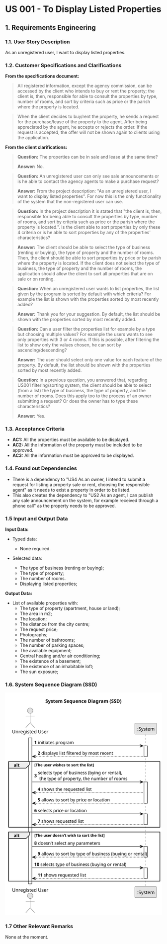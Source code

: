 # US 001 - To Display Listed Properties

## 1. Requirements Engineering


### 1.1. User Story Description


As an unregistered user, I want to display listed properties.


### 1.2. Customer Specifications and Clarifications


**From the specifications document:**

>	All registered information, except the agency commission, can be accessed by the client who intends to buy or rent the property; the client is, then, responsible for able to consult the properties by type, number of rooms, and sort by criteria such as price or the parish where the property is located.


>   When the client decides to buy/rent the property, he sends a request for the purchase/lease of the property to the agent. After being appreciated by the agent, he accepts or rejects the order. If the request is accepted, the offer will not be shown again to clients using the application.



**From the client clarifications:**

> **Question:** The properties can be in sale and lease at the same time?
>
> **Answer:** No.

> **Question:** An unregistered user can only see sale announcements or is he able to contact the agency agents to make a purchase request?
>
> **Answer:** From the project description: "As an unregistered user, I want to display listed properties". For now this is the only functionality of the system that the non-registered user can use.

> **Question:** In the project description it is stated that "the client is, then, responsible for being able to consult the properties by type, number of rooms, and sort by criteria such as price or the parish where the property is located.". Is the client able to sort properties by only these 4 criteria or is he able to sort properties by any of the properties' characteristics?
>
> **Answer:** The client should be able to select the type of business (renting or buying), the type of property and the number of rooms. Then, the client should be able to sort properties by price or by parish where the property is located. If the client does not select the type of business, the type of property and the number of rooms, the application should allow the client to sort all properties that are on sale or on renting.

> **Question:** When an unregistered user wants to list properties, the list given by the program is sorted by default with which criteria? For example the list is shown with the properties sorted by most recently added?
>
> **Answer:** Thank you for your suggestion. By default, the list should be shown with the properties sorted by most recently added.

> **Question:** Can a user filter the properties list for example by a type but choosing multiple values? For example the users wants to see only properties with 3 or 4 rooms. If this is possible, after filtering the list to show only the values chosen, he can sort by ascending/descending?
> 
> **Answer:** The user should select only one value for each feature of the property. By default, the list should be shown with the properties sorted by most recently added.

> **Question:**  In a previous question, you answered that, regarding US001 filtering/sorting system, the client should be able to select (from a list) the type of business, the type of property, and the number of rooms. Does this apply too to the process of an owner submitting a request? Or does the owner has to type these characteristics?
> 
> **Answer:** Yes.
### 1.3. Acceptance Criteria


* **AC1:** All the properties must be available to be displayed.
* **AC2:** All the information of the property must be included to be approved.
* **AC3:** All the information must be approved to be displayed.


### 1.4. Found out Dependencies


* There is a dependency to "US4 As an owner, I intend to submit a request for listing a property sale or rent,
  choosing the responsible agent" as it needs to exist a property in order to be listed.
* This also creates the dependency to "US2 As an agent, I can publish any sale announcement on the system, for example
  received through a phone call" as the property needs to be approved.


### 1.5 Input and Output Data


**Input Data:**

* Typed data:
	* None required.

* Selected data:
    * The type of business (renting or buying);
    * The type of property;
    * The number of rooms.
    * Displaying listed properties;

**Output Data:**

* List of available properties with:
	* The type of property (apartment, house or land);
	* The area in m2;
	* The location;
	* The distance from the city centre;
	* The request price;
	* Photographs;
	* The number of bathrooms;
	* The number of parking spaces;
	* The available equipment;
	* Central heating and/or air conditioning;
	* The existence of a basement;
	* The existence of an inhabitable loft;
	* The sun exposure;

### 1.6. System Sequence Diagram (SSD)

![System Sequence Diagram](svg/us001-system-sequence-diagram-System_Sequence_Diagram__SSD.svg)

### 1.7 Other Relevant Remarks

None at the moment.